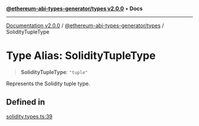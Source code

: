 [**@ethereum-abi-types-generator/types v2.0.0**](../README.md) • **Docs**

***

[Documentation v2.0.0](../../../packages.md) / [@ethereum-abi-types-generator/types](../README.md) / SolidityTupleType

# Type Alias: SolidityTupleType

> **SolidityTupleType**: `"tuple"`

Represents the Solidity tuple type.

## Defined in

[solidity.types.ts:39](https://github.com/niZmosis/ethereum-abi-types-generator/blob/b8e282ea584f52118722e9d563db502ef3e0aa75/packages/types/src/solidity.types.ts#L39)

